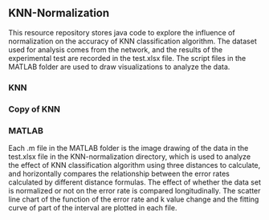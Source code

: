 ## KNN-Normalization
This resource repository stores java code to explore the influence of normalization on the accuracy of KNN classification algorithm. The dataset used for analysis comes from the network, and the results of the experimental test are recorded in the test.xlsx file. The script files in the MATLAB folder are used to draw visualizations to analyze the data.
### KNN

### Copy of KNN

### MATLAB
Each .m file in the MATLAB folder is the image drawing of the data in the test.xlsx file in the KNN-normalization directory, which is used to analyze the effect of KNN classification algorithm using three distances to calculate, and horizontally compares the relationship between the error rates calculated by different distance formulas. The effect of whether the data set is normalized or not on the error rate is compared longitudinally. The scatter line chart of the function of the error rate and k value change and the fitting curve of part of the interval are plotted in each file.
